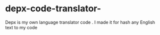 # depx-code-translator-
Depx is my own language translator code . I made it for hash any English text to my code
